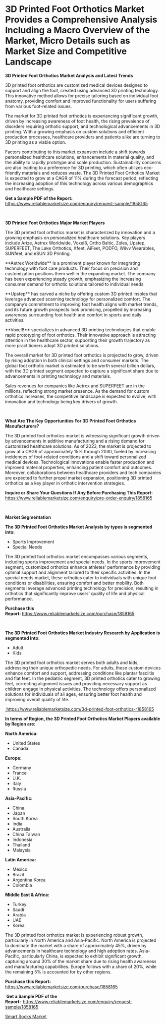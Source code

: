 <p><h1>3D Printed Foot Orthotics Market Provides a Comprehensive Analysis Including a Macro Overview of the Market, Micro Details such as Market Size and Competitive Landscape</h1></p><p><strong>3D Printed Foot Orthotics Market Analysis and Latest Trends</strong></p>
<p><p>3D printed foot orthotics are customized medical devices designed to support and align the foot, created using advanced 3D printing technology. This innovative method allows for precise tailoring based on individual foot anatomy, providing comfort and improved functionality for users suffering from various foot-related issues.</p><p>The market for 3D printed foot orthotics is experiencing significant growth, driven by increasing awareness of foot health, the rising prevalence of disorders requiring orthotic support, and technological advancements in 3D printing. With a growing emphasis on custom solutions and efficient production processes, healthcare providers and patients alike are turning to 3D printing as a viable option. </p><p>Factors contributing to this market expansion include a shift towards personalized healthcare solutions, enhancements in material quality, and the ability to rapidly prototype and scale production. Sustainability concerns are also leading to a preference for 3D printing, which often utilizes eco-friendly materials and reduces waste. The 3D Printed Foot Orthotics Market is expected to grow at a CAGR of 11% during the forecast period, reflecting the increasing adoption of this technology across various demographics and healthcare settings.</p></p>
<p><strong>Get a Sample PDF of the Report:&nbsp;</strong> <a href="https://www.reliablemarketsize.com/enquiry/request-sample/1858165?utm_campaign=2640&utm_medium=2&utm_source=Github&utm_content=ia&utm_term=05042025&utm_id=3d-printed-foot-orthotics">https://www.reliablemarketsize.com/enquiry/request-sample/1858165</a></p>
<p>&nbsp;</p>
<p><strong>3D Printed Foot Orthotics Major Market Players</strong></p>
<p><p>The 3D printed foot orthotics market is characterized by innovation and a growing emphasis on personalized healthcare solutions. Key players include Arize, Aetrex Worldwide, Voxel8, Ortho Baltic, Zoles, Upstep, SUPERFEET, The Lake Orthotics, Xfeet, AiFeet, PODFO, Wiivv Wearables, SUNfeet, and eSUN 3D Printing.</p><p>**Aetrex Worldwide** is a prominent player known for integrating technology with foot care products. Their focus on precision and customization positions them well in the expanding market. The company has been experiencing steady growth, emphasizing the increasing consumer demand for orthotic solutions tailored to individual needs.</p><p>**Upstep** has carved a niche by offering custom 3D printed insoles that leverage advanced scanning technology for personalized comfort. The company’s commitment to improving foot health aligns with market trends, and its future growth prospects look promising, propelled by increasing awareness surrounding foot health and comfort in sports and daily activities.</p><p>**Voxel8** specializes in advanced 3D printing technologies that enable rapid prototyping of foot orthotics. Their innovative approach is attracting attention in the healthcare sector, supporting their growth trajectory as more practitioners adopt 3D printed solutions.</p><p>The overall market for 3D printed foot orthotics is projected to grow, driven by rising adoption in both clinical settings and consumer markets. The global foot orthotic market is estimated to be worth several billion dollars, with the 3D printed segment expected to capture a significant share due to advancements in printing technology and materials.</p><p>Sales revenues for companies like Aetrex and SUPERFEET are in the millions, reflecting strong market presence. As the demand for custom orthotics increases, the competitive landscape is expected to evolve, with innovation and technology being key drivers of growth.</p></p>
<p>&nbsp;</p>
<p><strong>What Are The Key Opportunities For 3D Printed Foot Orthotics Manufacturers?</strong></p>
<p><p>The 3D printed foot orthotics market is witnessing significant growth driven by advancements in additive manufacturing and a rising demand for customized healthcare solutions. As of 2023, the market is projected to grow at a CAGR of approximately 15% through 2030, fueled by increasing incidences of foot-related conditions and a shift toward personalized medical devices. Technological innovations enable faster production and improved material properties, enhancing patient comfort and outcomes. Moreover, collaborations between healthcare providers and tech companies are expected to further propel market expansion, positioning 3D printed orthotics as a key player in orthotic intervention strategies.</p></p>
<p><strong>Inquire or Share Your Questions If Any Before Purchasing This Report:</strong> <a href="https://www.reliablemarketsize.com/enquiry/pre-order-enquiry/1858165?utm_campaign=2640&utm_medium=2&utm_source=Github&utm_content=ia&utm_term=05042025&utm_id=3d-printed-foot-orthotics">https://www.reliablemarketsize.com/enquiry/pre-order-enquiry/1858165</a></p>
<p>&nbsp;</p>
<p><strong>Market Segmentation</strong></p>
<p><strong>The 3D Printed Foot Orthotics Market Analysis by types is segmented into:</strong></p>
<p><ul><li>Sports Improvement</li><li>Special Needs</li></ul></p>
<p><p>The 3D printed foot orthotics market encompasses various segments, including sports improvement and special needs. In the sports improvement segment, customized orthotics enhance athletes' performance by providing optimal support and alignment tailored to their specific activities. In the special needs market, these orthotics cater to individuals with unique foot conditions or disabilities, ensuring comfort and better mobility. Both segments leverage advanced printing technology for precision, resulting in orthotics that significantly improve users' quality of life and physical performance.</p></p>
<p><strong>Purchase this Report:&nbsp;</strong><a href="https://www.reliablemarketsize.com/purchase/1858165?utm_campaign=2640&utm_medium=2&utm_source=Github&utm_content=ia&utm_term=05042025&utm_id=3d-printed-foot-orthotics">https://www.reliablemarketsize.com/purchase/1858165</a></p>
<p>&nbsp;</p>
<p><strong>The 3D Printed Foot Orthotics Market Industry Research by Application is segmented into:</strong></p>
<p><ul><li>Adult</li><li>Kids</li></ul></p>
<p><p>The 3D printed foot orthotics market serves both adults and kids, addressing their unique orthopedic needs. For adults, these custom devices enhance comfort and support, addressing conditions like plantar fasciitis and flat feet. In the pediatric segment, 3D printed orthotics cater to growing feet, correcting alignment issues and providing necessary support as children engage in physical activities. The technology offers personalized solutions for individuals of all ages, ensuring better foot health and improving overall quality of life.</p></p>
<p><a href="https://www.reliablemarketsize.com/3d-printed-foot-orthotics-r1858165?utm_campaign=2640&utm_medium=2&utm_source=Github&utm_content=ia&utm_term=05042025&utm_id=3d-printed-foot-orthotics">&nbsp;https://www.reliablemarketsize.com/3d-printed-foot-orthotics-r1858165</a></p>
<p><strong>In terms of Region, the 3D Printed Foot Orthotics Market Players available by Region are:</strong></p>
<p>
    <p> <strong> North America: </strong>
        <ul>
            <li>United States</li>
            <li>Canada</li>
        </ul>
        </p> 
    <p> <strong> Europe: </strong>
        <ul>
            <li>Germany</li>
            <li>France</li>
            <li>U.K.</li>
            <li>Italy</li>
            <li>Russia</li>
        </ul>
        </p> 
    <p> <strong> Asia-Pacific: </strong>
        <ul>
            <li>China</li>
            <li>Japan</li>
            <li>South Korea</li>
            <li>India</li>
            <li>Australia</li>
            <li>China Taiwan</li>
            <li>Indonesia</li>
            <li>Thailand</li>
            <li>Malaysia</li>
        </ul>
        </p> 
    <p> <strong> Latin America: </strong>
        <ul>
            <li>Mexico</li>
            <li>Brazil</li>
            <li>Argentina Korea</li>
            <li>Colombia</li>
        </ul>
        </p> 
    <p> <strong> Middle East & Africa: </strong>
        <ul>
            <li>Turkey</li>
            <li>Saudi</li>
            <li>Arabia</li>
            <li>UAE</li>
            <li>Korea</li>
        </ul>
    </p>
    </p>
<p><p>The 3D printed foot orthotics market is experiencing robust growth, particularly in North America and Asia-Pacific. North America is projected to dominate the market with a share of approximately 45%, driven by advancements in healthcare technology and high adoption rates. Asia-Pacific, particularly China, is expected to exhibit significant growth, capturing around 30% of the market share due to rising health awareness and manufacturing capabilities. Europe follows with a share of 20%, while the remaining 5% is accounted for by other regions.</p></p>
<p><strong>Purchase this Report: </strong><a href="https://www.reliablemarketsize.com/purchase/1858165?utm_campaign=2640&utm_medium=2&utm_source=Github&utm_content=ia&utm_term=05042025&utm_id=3d-printed-foot-orthotics">https://www.reliablemarketsize.com/purchase/1858165</a></p>
<p>&nbsp;<strong>Get a Sample PDF of the Report:&nbsp;&nbsp;</strong><a href="https://www.reliablemarketsize.com/enquiry/request-sample/1858165?utm_campaign=2640&utm_medium=2&utm_source=Github&utm_content=ia&utm_term=05042025&utm_id=3d-printed-foot-orthotics">https://www.reliablemarketsize.com/enquiry/request-sample/1858165</a></p>
<p><strong></strong></p>
<p><p><a href="https://github.com/schwminh2001101/Market-Research-Report-List-1/blob/main/smart-socks-market.md?utm_campaign=2640&utm_medium=2&utm_source=Github&utm_content=ia&utm_term=05042025&utm_id=3d-printed-foot-orthotics">Smart Socks Market</a></p></p>